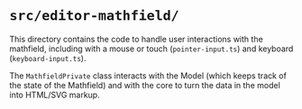 # `src/editor-mathfield/`

This directory contains the code to handle user interactions with the
mathfield, including with a mouse or touch (`pointer-input.ts`) and keyboard
(`keyboard-input.ts`).

The `MathfieldPrivate` class interacts with the Model (which keeps track of
the state of the Mathfield) and with the core to turn the data in the model
into HTML/SVG markup.
